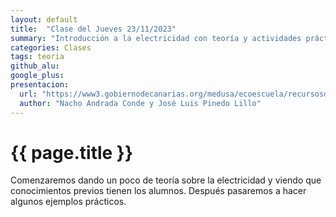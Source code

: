 ```yaml
---
layout: default
title:  "Clase del Jueves 23/11/2023"
summary: "Introducción a la electricidad con teoría y actividades prácticas"
categories: Clases
tags: teoria
github_alu: 
google_plus: 
presentacion: 
  url: "https://www3.gobiernodecanarias.org/medusa/ecoescuela/recursosdigitales/2015/02/18/introduccion-a-la-electricidad/"
  author: "Nacho Andrada Conde y José Luis Pinedo Lillo"
---
```


# {{ page.title }}

Comenzaremos dando un poco de teoría sobre la electricidad y viendo que conocimientos previos tienen los alumnos. Después pasaremos a hacer algunos ejemplos prácticos.
